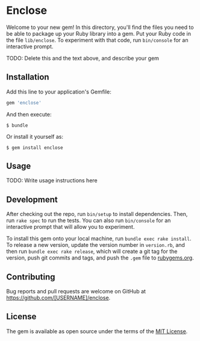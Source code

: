 # Enclose

Welcome to your new gem! In this directory, you'll find the files you need to be able to package up your Ruby library into a gem. Put your Ruby code in the file `lib/enclose`. To experiment with that code, run `bin/console` for an interactive prompt.

TODO: Delete this and the text above, and describe your gem

## Installation

Add this line to your application's Gemfile:

```ruby
gem 'enclose'
```

And then execute:

    $ bundle

Or install it yourself as:

    $ gem install enclose

## Usage

TODO: Write usage instructions here

## Development

After checking out the repo, run `bin/setup` to install dependencies. Then, run `rake spec` to run the tests. You can also run `bin/console` for an interactive prompt that will allow you to experiment.

To install this gem onto your local machine, run `bundle exec rake install`. To release a new version, update the version number in `version.rb`, and then run `bundle exec rake release`, which will create a git tag for the version, push git commits and tags, and push the `.gem` file to [rubygems.org](https://rubygems.org).

## Contributing

Bug reports and pull requests are welcome on GitHub at https://github.com/[USERNAME]/enclose.

## License

The gem is available as open source under the terms of the [MIT License](http://opensource.org/licenses/MIT).
